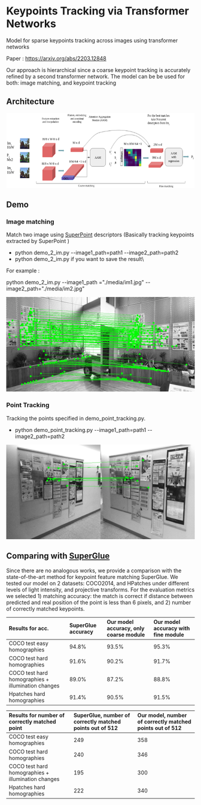 # Keypoints Tracking via Transformer Networks

Model for sparse keypoints tracking across images using transformer networks


Paper : https://arxiv.org/abs/2203.12848


Our approach is hierarchical since a coarse keypoint tracking is accurately refined by a second transformer network. The model can be be used for both: image matching, and keypoint tracking 

## Architecture

<img src="./media/arc2.png" width="640" height="200">

## Demo

### Image matching 

Match two image using [SuperPoint](https://github.com/magicleap/SuperPointPretrainedNetwork) descriptors 
(Basically tracking keypoints extracted by SuperPoint  ) 

- python demo_2_im.py --image1_path=path1 --image2_path=path2
- python demo_2_im.py                                          if you want to save the result\

For example : 

python demo_2_im.py --image1_path ="./media/im1.jpg" --image2_path="./media/im2.jpg"

![alt text](./results/res.jpg)


 ### Point Tracking

Tracking the points specified in demo_point_tracking.py. 
 
- python demo_point_tracking.py --image1_path=path1 --image2_path=path2

 ![alt text](./results/res_track.jpg)
 

## Comparing with [SuperGlue](https://github.com/magicleap/SuperGluePretrainedNetwork)

Since there are no analogous works, we provide a comparison with the state-of-the-art method for keypoint feature matching SuperGlue. We tested our model on 2 datasets: COCO2014, and HPatches under different levels of  light intensity, and projective transforms. For the evaluation metrics we selected 1) matching accuracy: the match is correct if distance between predicted and real position of the point is less than 6 pixels, and 2) number of correctly matched keypoints.


| Results for acc. | SuperGlue accuracy | Our model accuracy, only coarse module | Our model accuracy with fine module |
| :--- | :--- | :--- | :--- |
| COCO test easy homographies | 94.8% | 93.5% | 95.3% |
| COCO test hard homographies | 91.6% | 90.2% | 91.7% |
| COCO test hard homographies  + illumination changes| 89.0% | 87.2% | 88.8% |
| Hpatches hard homographies | 91.4% | 90.5% | 91.5% |



| Results for number of correctly  matched  point | SuperGlue, number of correctly  matched  points out of 512 | Our model, number of correctly matched points out of 512 |
| :--- | :--- | :--- |
| COCO test easy homographies | 249 | 358 | 
| COCO test hard homographies | 240 | 346 |
| COCO test hard homographies  + illumination changes | 195 | 300 |
| Hpatches hard homographies | 222 | 340| 


